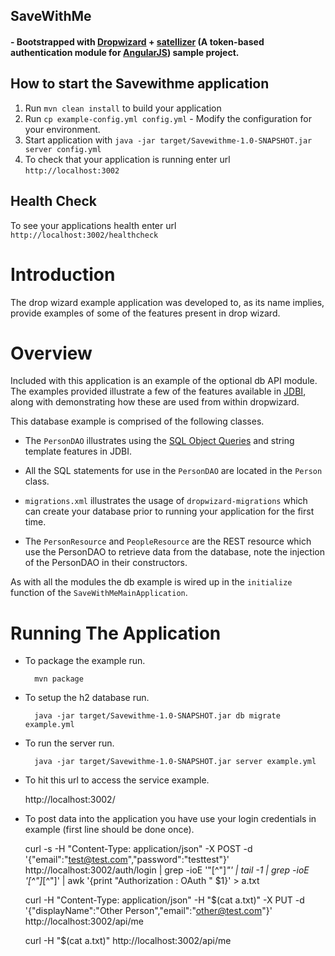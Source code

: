 ## SaveWithMe

#### - Bootstrapped with [Dropwizard](https://github.com/dropwizard/dropwizard) + [satellizer](https://github.com/sahat/satellizer) (A token-based authentication module for [AngularJS](http://angularjs.org/)) sample project.

How to start the Savewithme application
---

1. Run `mvn clean install` to build your application
1. Run `cp example-config.yml config.yml` - Modify the configuration for your environment.
1. Start application with `java -jar target/Savewithme-1.0-SNAPSHOT.jar server config.yml`
1. To check that your application is running enter url `http://localhost:3002`

Health Check
---

To see your applications health enter url `http://localhost:3002/healthcheck`


# Introduction

The drop wizard example application was developed to, as its name implies, provide examples of some of the features
present in drop wizard.

# Overview

Included with this application is an example of the optional db API module. The examples provided illustrate a few of
the features available in [JDBI](http://jdbi.org), along with demonstrating how these are used from within dropwizard.

This database example is comprised of the following classes.

* The `PersonDAO` illustrates using the [SQL Object Queries](http://jdbi.org/sql_object_api_queries/) and string template
features in JDBI.

* All the SQL statements for use in the `PersonDAO` are located in the `Person` class.

* `migrations.xml` illustrates the usage of `dropwizard-migrations` which can create your database prior to running
your application for the first time.

* The `PersonResource` and `PeopleResource` are the REST resource which use the PersonDAO to retrieve data from the database, note the injection
of the PersonDAO in their constructors.

As with all the modules the db example is wired up in the `initialize` function of the `SaveWithMeMainApplication`.

# Running The Application

* To package the example run.

        mvn package

* To setup the h2 database run.

        java -jar target/Savewithme-1.0-SNAPSHOT.jar db migrate example.yml

* To run the server run.

        java -jar target/Savewithme-1.0-SNAPSHOT.jar server example.yml

* To hit this url to access the service example.

	http://localhost:3002/

* To post data into the application you have use your login credentials in example (first line should be done once).

    curl -s -H "Content-Type: application/json" -X POST -d '{"email":"test@test.com","password":"testtest"}' http://localhost:3002/auth/login | grep -ioE '"[^"]*"' | tail -1 | grep -ioE '[^"]*[^"]' | awk '{print "Authorization : OAuth " $1}' > a.txt

	curl -H "Content-Type: application/json" -H "$(cat a.txt)" -X PUT -d '{"displayName":"Other Person","email":"other@test.com"}' http://localhost:3002/api/me

    curl -H "$(cat a.txt)" http://localhost:3002/api/me